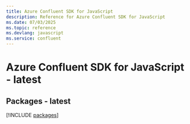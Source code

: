 ```yaml
---
title: Azure Confluent SDK for JavaScript
description: Reference for Azure Confluent SDK for JavaScript
ms.date: 07/03/2025
ms.topic: reference
ms.devlang: javascript
ms.service: confluent
---
```

# Azure Confluent SDK for JavaScript - latest
## Packages - latest
[!INCLUDE [packages](confluent-index.md)]